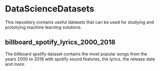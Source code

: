 # DataScienceDatasets
This repository contains useful datasets that can be used for studying and prototying  machine learning solutions.


## billboard_spotify_lyrics_2000_2018

The billboard spotify dataset contains the most popular songs from the years 2000 to 2018 with spotify sound features, the lyrics, the release date and more. 
